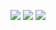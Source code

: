 <img src="https://img.shields.io/static/v1?label=cocoui&message=100%&color=0969da"> <img src="https://img.shields.io/static/v1?label=cocoservice&message=100%&color=0969da"> <img src="https://img.shields.io/static/v1?label=cococanvasui&message=5%&color=FF0000">


